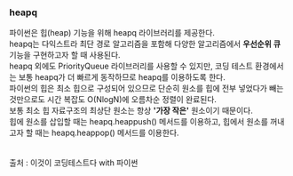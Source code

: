 ### heapq
파이썬은 힙(heap) 기능을 위해 heapq 라이브러리를 제공한다.<br>
heapq는 다익스트라 최단 경로 알고리즘을 포함해 다양한 알고리즘에서 <B>우선순위 큐</B> 기능을 구현하고자 할 때 사용된다.<br>
heapq 외에도 PriorityQueue 라이브러리를 사용할 수 있지만, 코딩 테스트 환경에서는 보통 heapq가 더 빠르게 동작하므로 heapq를 이용하도록 한다.<br>
파이썬의 힙은 최소 힙으로 구성되어 있으므로 단순히 원소를 힙에 전부 넣었다가 빼는 것만으로도 시간 복잡도 O(NlogN)에 오름차순 정렬이 완료된다.<br>
보통 최소 힙 자료구조의 최상단 원소는 항상 <b>'가장 작은'</b> 원소이기 때문이다.<br>
힙에 원소를 삽입할 때는 heapq.heappush() 메서드를 이용하고, 힙에서 원소를 꺼내고자 할 때는 heapq.heappop() 메서드를 이용한다.
<br><br><br>
출처 : 이것이 코딩테스트다 with 파이썬
